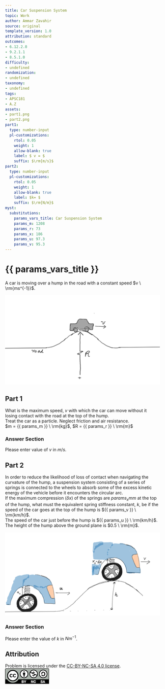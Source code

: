 ```yaml
---
title: Car Suspension System
topic: Work
author: Ammar Zavahir
source: original
template_version: 1.0
attribution: standard
outcomes:
- 6.12.2.0
- 9.2.1.1
- 8.5.1.0
difficulty:
- undefined
randomization:
- undefined
taxonomy:
- undefined
tags:
- APSC181
- A.Z
assets:
- part1.png
- part2.png
part1:
  type: number-input
  pl-customizations:
    rtol: 0.05
    weight: 1
    allow-blank: true
    label: $ v = $
    suffix: $\rm{m/s}$
part2:
  type: number-input
  pl-customizations:
    rtol: 0.05
    weight: 1
    allow-blank: true
    label: $k= $
    suffix: $\rm{N/m}$
myst:
  substitutions:
    params_vars_title: Car Suspension System
    params_m: 1208
    params_r: 73
    params_x: 186
    params_u: 97.3
    params_v: 95.3
---
```

# {{ params_vars_title }}
A car is moving over a hump in the road with a constant speed $v \  \rm{ms^{-1}}$.

<img src="part1.png" width=800>

## Part 1

What is the maximum speed, $v$ with which the car can move without it losing contact with the road at the top of the hump.
<br>Treat the car as a particle. Neglect friction and air resistance.
<br>
$m = {{ params_m }} \ \rm{kg}$, $R = {{ params_r }} \ \rm{m}$

### Answer Section

Please enter value of $v$ in $m/s$.

## Part 2

In order to reduce the likelihood of loss of contact when navigating the curvature of the hump, a suspension system consisting of a series of springs is connected to the wheels to absorb some of the excess kinetic energy of the vehicle before it encounters the circular arc.
<br>If the maximum compression ($\delta x$) of the springs are ${{ params_x }}mm$ at the top of the hump, what must the equivalent spring stiffness constant, $k$, be if the speed of the car goes at the top of the hump is ${{ params_v }} \ \rm{km/h}$.
<br>
The speed of the car just before the hump is ${{ params_u }} \ \rm{km/h}$. The height of the hump above the ground plane is $0.5 \ \rm{m}$.

<img src="part2.png" width=800>

### Answer Section

Please enter the value of $k$ in $Nm^{-1}$.

## Attribution

Problem is licensed under the [CC-BY-NC-SA 4.0 license](https://creativecommons.org/licenses/by-nc-sa/4.0/).<br> ![The Creative Commons 4.0 license requiring attribution-BY, non-commercial-NC, and share-alike-SA license.](https://raw.githubusercontent.com/firasm/bits/master/by-nc-sa.png)
